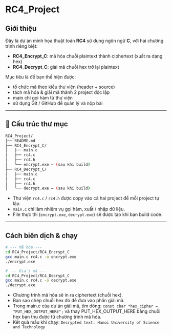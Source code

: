 # RC4_Project

## Giới thiệu

Đây là dự án minh họa thuật toán **RC4** sử dụng ngôn ngữ **C**, với hai chương trình riêng biệt:

- **RC4_Encrypt_C**: mã hóa chuỗi plaintext thành ciphertext (xuất ra dạng hex)
- **RC4_Decrypt_C**: giải mã chuỗi hex trở lại plaintext

Mục tiêu là để bạn thể hiện được:

- tổ chức mã theo kiểu thư viện (header + source)
- tách mã hóa & giải mã thành 2 project độc lập
- main chỉ gọi hàm từ thư viện
- sử dụng Git / GitHub để quản lý và nộp bài

---

## 📁 Cấu trúc thư mục

```bash
RC4_Project/
├── README.md
├── RC4_Encrypt_C/
│   ├── main.c
│   ├── rc4.c
│   ├── rc4.h
│   └── encrypt.exe ← (sau khi build)
├── RC4_Decrypt_C/
│   ├── main.c
│   ├── rc4.c
│   ├── rc4.h
│   └── decrypt.exe ← (sau khi build)
```

- Thư viện `rc4.c` / `rc4.h` được copy vào cả hai project để mỗi project tự lập.
- `main.c` chỉ làm nhiệm vụ gọi hàm, xuất / nhập dữ liệu.
- File thực thi (`encrypt.exe`, `decrypt.exe`) sẽ được tạo khi bạn build code.

---

## Cách biên dịch & chạy

```bash
# --- Mã hóa ---
cd RC4_Project/RC4_Encrypt_C
gcc main.c rc4.c -o encrypt.exe
./encrypt.exe

# --- Giải mã ---
cd RC4_Project/RC4_Decrypt_C
gcc main.c rc4.c -o decrypt.exe
./decrypt.exe
```

- Chương trình mã hóa sẽ in ra ciphertext (chuỗi hex).
- Bạn sao chép chuỗi hex đó để đưa vào phần giải mã.
- Trong main.c của dự án giải mã, tìm dòng:
  `const char *hex_cipher = "PUT_HEX_OUTPUT_HERE";`
  và thay PUT_HEX_OUTPUT_HERE bằng chuỗi hex bạn thu được từ chương trình mã hóa.
- Kết quả mẫu khi chạy:
  `Decrypted text: Hanoi University of Science and Technology`
